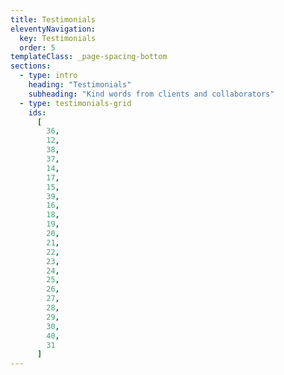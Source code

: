 ```yaml
---
title: Testimonials
eleventyNavigation:
  key: Testimonials
  order: 5
templateClass: _page-spacing-bottom
sections:
  - type: intro
    heading: "Testimonials"
    subheading: "Kind words from clients and collaborators"
  - type: testimonials-grid
    ids:
      [
        36,
        12,
        38,
        37,
        14,
        17,
        15,
        39,
        16,
        18,
        19,
        20,
        21,
        22,
        23,
        24,
        25,
        26,
        27,
        28,
        29,
        30,
        40,
        31
      ]
---
```


